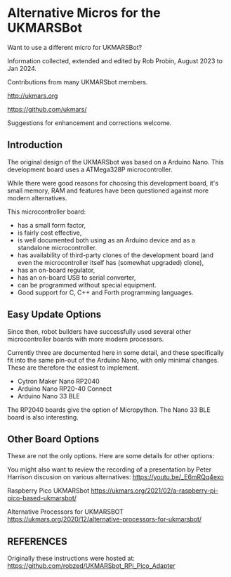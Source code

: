 # Alternative Micros for the UKMARSBot

Want to use a different micro for UKMARSBot? 

Information collected, extended and edited by Rob Probin, August 2023 to Jan 2024.

Contributions from many UKMARSbot members. 

http://ukmars.org

https://github.com/ukmars/

Suggestions for enhancement and corrections welcome.

## Introduction

The original design of the UKMARSbot was based on a Arduino Nano. This 
development board uses a ATMega328P microcontroller. 

While there were good reasons for choosing this development board, it's
small memory, RAM and features have been questioned against more modern
alternatives. 

This microcontroller board:
 * has a small form factor,
 * is fairly cost effective, 
 * is well documented both using as an Arduino device and as a standalone 
microcontroller. 
 * has availability of third-party clones of the development board (and even the 
microcontroller itself has (somewhat upgraded) clone),
 * has an on-board regulator,
 * has an on-board USB to serial converter,
 * can be programmed without special equipment.
 * Good support for C, C++ and Forth programming languages.  


## Easy Update Options

Since then, robot builders have successfully used several other 
microcontroller boards with more modern processors.  

Currently three are documented here in some detail, and these specifically 
fit into the same pin-out of the Arduino Nano, with only minimal changes. These are
therefore the easiest to implement. 

 * Cytron Maker Nano RP2040
 * Arduino Nano RP20-40 Connect
 * Arduino Nano 33 BLE

The RP2040 boards give the option of Micropython. The Nano 33 BLE board is also interesting. 


## Other Board Options

These are not the only options. Here are some details for other options:

You might also want to review the recording of a presentation by Peter Harrison discusion on 
various alternatives: https://youtu.be/_E6mRQq4exo

Raspberry Pico UKMARSbot https://ukmars.org/2021/02/a-raspberry-pi-pico-based-ukmarsbot/

Alternative Processors for UKMARSBOT https://ukmars.org/2020/12/alternative-processors-for-ukmarsbot/


## REFERENCES

Originally these instructions were hosted at: https://github.com/robzed/UKMARSbot_RPi_Pico_Adapter

 
